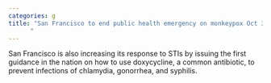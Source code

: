 ```yaml
---
categories: g
title: "San Francisco to end public health emergency on monkeypox Oct 31
      "
---
```

San Francisco is also increasing its response to STIs by issuing the first guidance in the nation on how to use doxycycline, a common antibiotic, to prevent infections of chlamydia, gonorrhea, and syphilis.
      